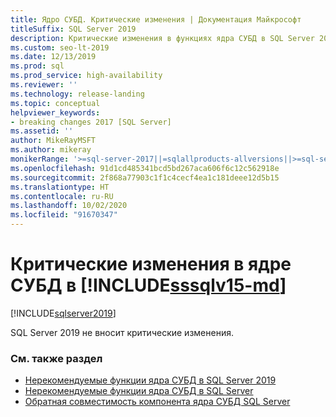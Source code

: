 ```yaml
---
title: Ядро СУБД. Критические изменения | Документация Майкрософт
titleSuffix: SQL Server 2019
description: Критические изменения в функциях ядра СУБД в SQL Server 2019
ms.custom: seo-lt-2019
ms.date: 12/13/2019
ms.prod: sql
ms.prod_service: high-availability
ms.reviewer: ''
ms.technology: release-landing
ms.topic: conceptual
helpviewer_keywords:
- breaking changes 2017 [SQL Server]
ms.assetid: ''
author: MikeRayMSFT
ms.author: mikeray
monikerRange: '>=sql-server-2017||=sqlallproducts-allversions||>=sql-server-linux-2017'
ms.openlocfilehash: 91d1cd485341bcd5bd267aca606f6c12c562918e
ms.sourcegitcommit: 2f868a77903c1f1c4cecf4ea1c181deee12d5b15
ms.translationtype: HT
ms.contentlocale: ru-RU
ms.lasthandoff: 10/02/2020
ms.locfileid: "91670347"
---
```

# <a name="breaking-changes-to-database-engine-in-sssqlv15-md"></a>Критические изменения в ядре СУБД в [!INCLUDE[sssqlv15-md](../includes/sssqlv15-md.md)]
[!INCLUDE[sqlserver2019](../includes/applies-to-version/sqlserver2019.md)]

SQL Server 2019 не вносит критические изменения.

### <a name="see-also"></a>См. также раздел

- [Нерекомендуемые функции ядра СУБД в SQL Server 2019](../database-engine/deprecated-database-engine-features-in-sql-server-version-15.md)   
- [Нерекомендуемые функции ядра СУБД в SQL Server](../database-engine/discontinued-database-engine-functionality-in-sql-server.md)   
- [Обратная совместимость компонента ядра СУБД SQL Server](./discontinued-database-engine-functionality-in-sql-server.md)